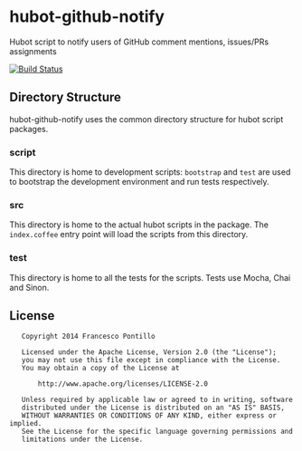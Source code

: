 hubot-github-notify
===================

Hubot script to notify users of GitHub comment mentions, issues/PRs assignments

[![Build Status](https://travis-ci.org/frapontillo/hubot-github-notify.png)](https://travis-ci.org/frapontillo/hubot-github-notify)

## Directory Structure

hubot-github-notify uses the common directory structure for hubot script packages.

### script

This directory is home to development scripts: `bootstrap` and `test` are used to bootstrap the development environment 
and run tests respectively.

### src

This directory is home to the actual hubot scripts in the package. The `index.coffee` entry point will load the scripts 
from this directory.

### test

This directory is home to all the tests for the scripts. Tests use Mocha, Chai and Sinon.

## License

```
   Copyright 2014 Francesco Pontillo

   Licensed under the Apache License, Version 2.0 (the "License");
   you may not use this file except in compliance with the License.
   You may obtain a copy of the License at

       http://www.apache.org/licenses/LICENSE-2.0

   Unless required by applicable law or agreed to in writing, software
   distributed under the License is distributed on an "AS IS" BASIS,
   WITHOUT WARRANTIES OR CONDITIONS OF ANY KIND, either express or implied.
   See the License for the specific language governing permissions and
   limitations under the License.
```